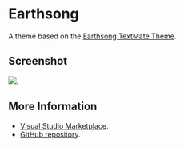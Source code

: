 # Earthsong

A theme based on the [Earthsong TextMate Theme](http://colorsublime.com/theme/Earthsong).


## Screenshot
![](https://raw.githubusercontent.com/gerane/VSCodeThemes/master/gerane.Theme-Earthsong/screenshot.png).


## More Information
* [Visual Studio Marketplace](https://marketplace.visualstudio.com/items/gerane.Theme-Earthsong).
* [GitHub repository](https://github.com/gerane/VSCodeThemes).
